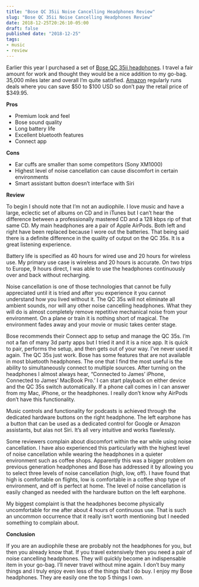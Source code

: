 ```yaml
---
title: "Bose QC 35ii Noise Cancelling Headphones Review"
slug: "Bose QC 35ii Noise Cancelling Headphones Review"
date: 2018-12-25T20:26:10-05:00
draft: false
published date: "2018-12-25"
tags:
- music
- review
---
```


Earlier this year I purchased a set of [Bose QC 35ii headphones][1]. I travel a fair amount for work and thought they would be a nice addition to my go-bag. 35,000 miles later and overall I’m quite satisfied. [Amazon][2] regularly runs deals where you can save $50 to $100 USD so don’t pay the retail price of $349.95.

**Pros**

* Premium look and feel
* Bose sound quality
* Long battery life
* Excellent bluetooth features
* Connect app
  
**Cons**

* Ear cuffs are smaller than some competitors (Sony XM1000)
* Highest level of noise cancellation can cause discomfort in certain environments
* Smart assistant button doesn’t interface with Siri
  
**Review**

To begin I should note that I’m not an audiophile. I love music and have a large, eclectic set of albums on CD and in iTunes but I can’t hear the difference between a professionally mastered CD and a 128 kbps rip of that same CD. My main headphones are a pair of Apple AirPods. Both left and right have been replaced because I wore out the batteries. That being said there is a definite difference in the quality of output on the QC 35s. It is a great listening experience.

Battery life is specified as 40 hours for wired use and 20 hours for wireless use. My primary use case is wireless and 20 hours is accurate. On two trips to Europe, 9 hours direct, I was able to use the headphones continuously over and back without recharging.

Noise cancellation is one of those technologies that cannot be fully appreciated until it is tried and after you experience it you cannot understand how you lived without it. The QC 35s will not eliminate all ambient sounds, nor will any other noise cancelling headphones. What they will do is almost completely remove repetitive mechanical noise from your environment. On a plane or train it is nothing short of magical. The environment fades away and your movie or music takes center stage.

Bose recommends their Connect app to setup and manage the QC 35s. I’m not a fan of many 3d party apps but I tried it and it is a nice app. It is quick to pair, performs the setup, and then gets out of your way. I’ve never used it again. The QC 35s just work. Bose has some features that are not available in most bluetooth headphones. The one that I find the most useful is the ability to simultaneously connect to multiple sources. After turning on the headphones I almost always hear, “Connected to James’ iPhone, Connected to James’ MacBook Pro.’ I can start playback on either device and the QC 35s switch automatically. If a phone call comes in I can answer from my Mac, iPhone, or the headphones. I really don’t know why AirPods don’t have this functionality.

Music controls and functionality for podcasts is achieved through the dedicated hardware buttons on the right headphone. The left earphone has a button that can be used as a dedicated control for Google or Amazon assistants, but alas not Siri. It’s all very intuitive and works flawlessly.

Some reviewers complain about discomfort within the ear while using noise cancellation. I have also experienced this particularly with the highest level of noise cancellation while wearing the headphones in a quieter environment such as coffee shops. Apparently this was a bigger problem on previous generation headphones and Bose has addressed it by allowing you to select three levels of noise cancellation (high, low, off). I have found that high is comfortable on flights, low is comfortable in a coffee shop type of environment, and off is perfect at home. The level of noise cancellation is easily changed as needed with the hardware button on the left earphone.

My biggest complaint is that the headphones become physically uncomfortable for me after about 4 hours of continuous use. That is such an uncommon occurrence that it really isn’t worth mentioning but I needed something to complain about.

**Conclusion**

If you are an audiophile these are probably not the headphones for you, but then you already know that. If you travel extensively then you need a pair of noise cancelling headphones. They will quickly become an indispensable item in your go-bag. I’ll never travel without mine again. I don’t buy many things and I truly enjoy even less of the things that I do buy. I enjoy my Bose headphones. They are easily one the top 5 things I own.

[1]: https://www.bose.com/en_us/products/headphones/over_ear_headphones/quietcomfort-35-wireless-ii.html?mc=25_PS_35_BO_0_BI&msclkid=e0c268cc156219786cf334d28c517f3f&utm_source=bing&utm_medium=cpc&utm_campaign=Brand%20Product_QuietComfort%2035%20II_Exact&utm_term=bose%20qc35%20ii&utm_content=Brand%20Product_QuietComfort%2035&gclid=CPmtzametN8CFSmpZQodQV8MUA&gclsrc=ds
[2]: https://www.amazon.com/Bose-QuietComfort-Wireless-Headphones-Cancelling/dp/B0756CYWWD/ref=sr_1_1?s=aht&ie=UTF8&qid=1545512833&sr=1-1&keywords=bose+qc35+ii

